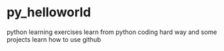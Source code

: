 # py_helloworld
python learning exercises
learn from python coding hard way
and some projects
learn  how to use github
